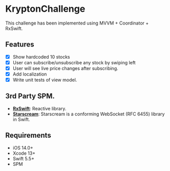 # KryptonChallenge

This challenge has been implemented using MVVM + Coordinator + RxSwift.

## Features

- [x] Show hardcoded 10 stocks
- [x] User can subscribe/unsubscribe any stock by swiping left
- [x] User will see live price changes after subscribing.
- [x] Add localization 
- [x] Write unit tests of view model.

## 3rd Party SPM.

- **[RxSwift](https://github.com/ReactiveX/RxSwift.git)**: Reactive library.
- **[Starscream](https://github.com/daltoniam/Starscream)**: Starscream is a conforming WebSocket (RFC 6455) library in Swift.

## Requirements

- iOS 14.0+ 
- Xcode 13+
- Swift 5.5+
- SPM
